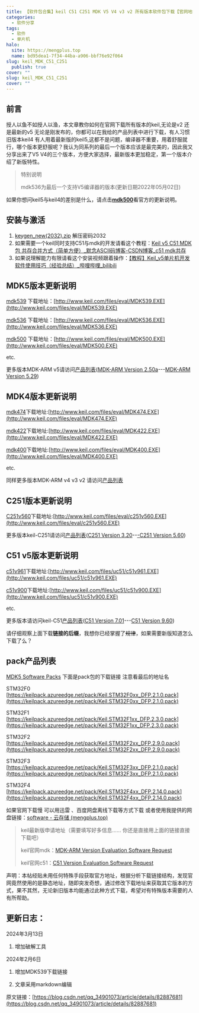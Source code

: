 ```yaml
---
title: 【软件包合集】keil C51 C251 MDK V5 V4 v3 v2 所有版本软件包下载【官网地址】
categories:
  - 软件分享
tags:
  - 软件
  - 单片机
halo:
  site: https://mengplus.top
  name: bd95dea1-7f34-44ba-a906-bbf76e92f064
slug: keil_MDK_C51_C251
  publish: true
cover: ""
slug: keil_MDK_C51_C251
cover: ""
---
```

## 前言

授人以鱼不如授人以渔，本文章教你如何在官网下载所有版本的keil,无论是v2 还是最新的v5 无论是刚发布的，你都可以在我给的产品列表中进行下载，有人习惯旧版本keil4 有人用着最新版的keil5,这都不是问题，编译器不重要，用着舒服就行，哪个版本更舒服呢？我认为同系列的最后一个版本应该是最完美的，因此我又分享出来了V5 V4的三个版本，方便大家选择，最新版本更加稳定，第一个版本介绍了新版特性。

> 特别说明
>
> mdk536为最后一个支持V5编译器的版本(更新日期2022年05月02日)

如果你想问keil5与keil4的差别是什么，请点击[**mdk500**](http://www.keil.com/update/whatsnew.asp?p=MDK&v=5.00)看官方的更新说明。
## 安装与激活

1. [keygen_new(2032).zip](/upload/keygen_new(2032).zip) 解压密码2032
2. 如果需要一个keil同时支持C51与mdk的开发请看这个教程：[Keil v5 C51 MDK包 共存合并方式（简单方便）_默念ASCII码博客-CSDN博客_c51 mdk共存](https://blog.csdn.net/qq_34901073/article/details/81130446)
3. 如果说理解能力有限请看这个安装视频跟着操作：[【教程】Keil_v5单片机开发软件使用技巧（经验总结）_哔哩哔哩_bilibili](http://www.bilibili.com/video/av26404568)

## MDK5版本更新说明

[mdk539](http://www.keil.com/update/whatsnew.asp?p=MDK&v=5.39) 下载地址：[http://www.keil.com/files/eval/MDK539.EXE](http://www.keil.com/files/eval/MDK539.EXE)

[mdk536](http://www.keil.com/update/whatsnew.asp?p=MDK&v=5.36) 下载地址：[http://www.keil.com/files/eval/MDK536.EXE](http://www.keil.com/files/eval/MDK536.EXE)

[mdk500](http://www.keil.com/update/whatsnew.asp?p=MDK&v=5.00) 下载地址：[http://www.keil.com/files/eval/MDK500.EXE](http://www.keil.com/files/eval/MDK500.EXE)

etc.

更多版本MDK-ARM v5请访问[产品列表](http://www.keil.com/update/rvmdk.asp)([MDK-ARM Version 2.50a](http://www.keil.com/files/umdkarm/rvmdk250a.exe)---[MDK-ARM Version 5.29](http://az717401.vo.msecnd.net/eval/MDK529.EXE))

## MDK4版本更新说明

[mdk474](http://www.keil.com/update/whatsnew.asp?p=MDK4&v=4.74)下载地址:[http://www.keil.com/files/eval/MDK474.EXE](http://www.keil.com/files/eval/MDK474.EXE)

[mdk422](http://www.keil.com/update/whatsnew.asp?p=MDK4&v=4.22)下载地址:[http://www.keil.com/files/eval/MDK422.EXE](http://www.keil.com/files/eval/MDK422.EXE)

[mdk400](http://www.keil.com/update/whatsnew.asp?p=MDK4&v=4.00)下载地址:[http://www.keil.com/files/eval/MDK400.EXE](http://www.keil.com/files/eval/MDK400.EXE)

etc.

同样更多版本MDK-ARM v4 v3 v2 请访问[产品列表](http://www.keil.com/update/rvmdk.asp)

## C251版本更新说明

[C251v560](https://www.keil.com/update/whatsnew.asp?p=C251&v=5.60)下载地址:[http://www.keil.com/files/eval/c251v560.EXE](http://www.keil.com/files/eval/c251v560.EXE)

更多版本keil-C251请访问[产品列表](https://www.keil.com/update/c251.asp)([C251 Version 3.20](http://www.keil.com/files/eval/uc251/c251v5320.EXE)--[-C251 Version 5.60](http://www.keil.com/files/eval/c251v560.EXE))

## C51 v5版本更新说明

[c51v961](http://www.keil.com/update/whatsnew.asp?p=C51&v=9.61)下载地址:[http://www.keil.com/files/uc51/c51v961.EXE](http://www.keil.com/files/uc51/c51v961.EXE)

[c51v900](http://www.keil.com/update/whatsnew.asp?p=C51&v=9.00)下载地址:[http://www.keil.com/files/uc51/c51v900.EXE](http://www.keil.com/files/uc51/c51v900.EXE)

etc.

更多版本请访问keil-C51[产品列表](http://www.keil.com/update/c51.asp)([C51 Version 7.01](http://www.keil.com/files/uc51/up51v701.exe)---[C51 Version 9.60](http://www.keil.com/files/eval/c51v960a.EXE))

请仔细观察上面下载**链接的后缀**，我想你已经掌握了~~规律~~，如果需要新版知道怎么下载了么？

## pack产品列表

[MDK5 Software Packs](http://www.keil.com/dd2/Pack/) 下面是pack包的下载链接 注意看最后的地址名

STM32F0 [https://keilpack.azureedge.net/pack/Keil.STM32F0xx_DFP.2.1.0.pack](https://keilpack.azureedge.net/pack/Keil.STM32F0xx_DFP.2.1.0.pack)

STM32F1 [https://keilpack.azureedge.net/pack/Keil.STM32F1xx_DFP.2.3.0.pack](https://keilpack.azureedge.net/pack/Keil.STM32F1xx_DFP.2.3.0.pack)

STM32F2 [https://keilpack.azureedge.net/pack/Keil.STM32F2xx_DFP.2.9.0.pack](https://keilpack.azureedge.net/pack/Keil.STM32F2xx_DFP.2.9.0.pack)

STM32F3 [https://keilpack.azureedge.net/pack/Keil.STM32F3xx_DFP.2.1.0.pack](https://keilpack.azureedge.net/pack/Keil.STM32F3xx_DFP.2.1.0.pack)

STM32F4 [https://keilpack.azureedge.net/pack/Keil.STM32F4xx_DFP.2.14.0.pack](https://keilpack.azureedge.net/pack/Keil.STM32F4xx_DFP.2.14.0.pack)

如果官网下载慢 可以用迅雷 、百度网盘离线下载等方式下载 或者使用我提供的网盘链接：[software - 云存储 (mengplus.top)](https://pan.mengplus.top/s/k5h6?path=%2F%E5%B5%8C%E5%85%A5%E5%BC%8F%2Fmdk%26C51%26C251)

> keil最新版申请地址（需要填写好多信息…… 你还是直接用上面的链接直接下载吧）
>
> keil官网mdk：[MDK-ARM Version Evaluation Software Request](https://www.keil.com/demo/eval/arm.htm)
>
> keil官网c51：[C51 Version Evaluation Software Request](https://www.keil.com/demo/eval/c51.htm)

声明：本帖经贴未用任何特殊手段获取官方地址，根据分析下载链接结构，发现官网竟然使用的是静态地址，随即突发奇想，通过修改下载地址来获取其它版本的方式，果不其然，无论新旧版本均能通过此种方式下载，希望对有特殊版本需要的人有所帮助。



## 更新日志：
2024年3月13日
1. 增加破解工具

2024年2月6日

1. 增加MDK539下载链接

2. 文章采用markdown编辑


原文链接：[https://blog.csdn.net/qq_34901073/article/details/82887681](https://blog.csdn.net/qq_34901073/article/details/82887681)
